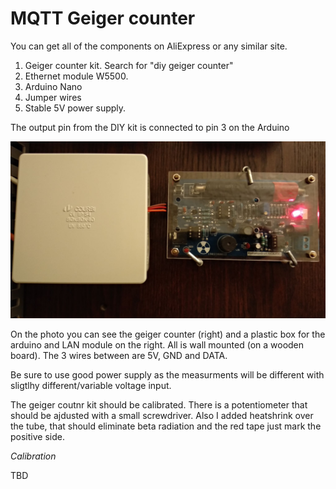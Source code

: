 # MQTT Geiger counter

You can get all of the components on AliExpress or any similar site. 

1. Geiger counter kit. Search for "diy geiger counter" 
2. Ethernet module W5500. 
3. Arduino Nano
4. Jumper wires
5. Stable 5V power supply.

The output pin from the DIY kit is connected to pin 3 on the Arduino



![Alt text](https://raw.githubusercontent.com/8666/arduino-mqtt-geiger-counter/master/photo.jpeg "The kit")

On the photo you can see the geiger counter (right) and a plastic box for the arduino and LAN module on the right. All is wall mounted (on a wooden board). The 3 wires between are 5V, GND and DATA.

Be sure to use good power supply as the measurments will be different with sligtlhy different/variable voltage input. 

The geiger coutnr kit should be calibrated. There is a potentiometer that should be ajdusted with a small screwdriver. Also I added heatshrink over the tube, that should eliminate beta radiation and the red tape just mark the positive side.


*Calibration*

TBD

